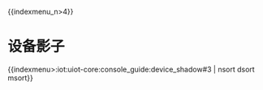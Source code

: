 {{indexmenu_n>4}}

# 设备影子

{{indexmenu>:iot:uiot-core:console_guide:device_shadow#3 | nsort dsort msort}}